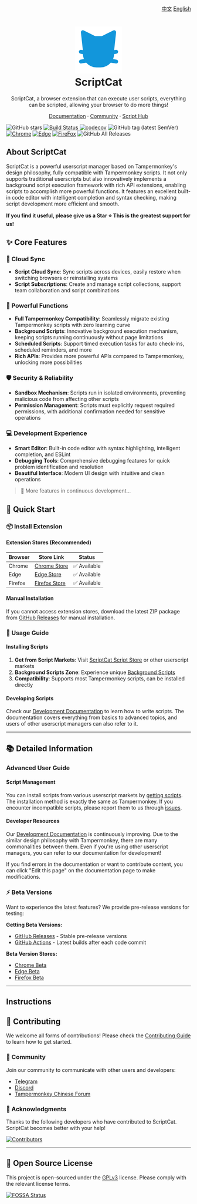 <p align="right">
<a href="./README.md">中文</a>  <a href="./README_EN.md">English</a>
</p>

<h1 align="center">
<img src="./src/assets/logo.png"/><br/>
ScriptCat
</h1>

<p align="center">ScriptCat, a browser extension that can execute user scripts, everything can be scripted, allowing your browser to do more things!</p>

<p align="center">
<a href="https://docs.scriptcat.org/">Documentation</a> ·
<a href="https://bbs.tampermonkey.net.cn/">Community</a> ·
<a href="https://scriptcat.org/search">Script Hub</a>
</p>

![GitHub stars](https://img.shields.io/github/stars/scriptscat/scriptcat.svg)
[![Build Status](https://github.com/scriptscat/scriptcat/actions/workflows/build.yaml/badge.svg?branch=main)](https://github.com/scriptscat/scriptcat)
[![codecov](https://codecov.io/gh/scriptscat/scriptcat/branch/main/graph/badge.svg?token=G1A6ZGDQTY)](https://codecov.io/gh/scriptscat/scriptcat)
![GitHub tag (latest SemVer)](https://img.shields.io/github/tag/scriptscat/scriptcat.svg?label=version)
[![Chrome](https://img.shields.io/badge/chrome-success-brightgreen?logo=google%20chrome)](https://chrome.google.com/webstore/detail/scriptcat/ndcooeababalnlpkfedmmbbbgkljhpjf)
[![Edge](https://img.shields.io/badge/edge-success-brightgreen?logo=microsoft%20edge)](https://microsoftedge.microsoft.com/addons/detail/scriptcat/liilgpjgabokdklappibcjfablkpcekh)
[![FireFox](https://img.shields.io/badge/firefox-success-brightgreen?logo=firefox)](https://addons.mozilla.org/zh-CN/firefox/addon/scriptcat/)
![GitHub All Releases](https://img.shields.io/github/downloads/scriptscat/scriptcat/total)

## About ScriptCat

ScriptCat is a powerful userscript manager based on Tampermonkey's design philosophy, fully compatible with Tampermonkey scripts. It not only supports traditional userscripts but also innovatively implements a background script execution framework with rich API extensions, enabling scripts to accomplish more powerful functions. It features an excellent built-in code editor with intelligent completion and syntax checking, making script development more efficient and smooth.

**If you find it useful, please give us a Star ⭐ This is the greatest support for us!**

## ✨ Core Features

### 🔄 Cloud Sync

- **Script Cloud Sync**: Sync scripts across devices, easily restore when switching browsers or reinstalling systems
- **Script Subscriptions**: Create and manage script collections, support team collaboration and script combinations

### 🔧 Powerful Functions

- **Full Tampermonkey Compatibility**: Seamlessly migrate existing Tampermonkey scripts with zero learning curve
- **Background Scripts**: Innovative background execution mechanism, keeping scripts running continuously without page limitations
- **Scheduled Scripts**: Support timed execution tasks for auto check-ins, scheduled reminders, and more
- **Rich APIs**: Provides more powerful APIs compared to Tampermonkey, unlocking more possibilities

### 🛡️ Security & Reliability

- **Sandbox Mechanism**: Scripts run in isolated environments, preventing malicious code from affecting other scripts
- **Permission Management**: Scripts must explicitly request required permissions, with additional confirmation needed for sensitive operations

### 💻 Development Experience

- **Smart Editor**: Built-in code editor with syntax highlighting, intelligent completion, and ESLint
- **Debugging Tools**: Comprehensive debugging features for quick problem identification and resolution
- **Beautiful Interface**: Modern UI design with intuitive and clean operations

> 🚀 More features in continuous development...

## 🚀 Quick Start

### 📦 Install Extension

#### Extension Stores (Recommended)

| Browser | Store Link | Status |
|---------|------------|--------|
| Chrome | [Chrome Store](https://chrome.google.com/webstore/detail/scriptcat/ndcooeababalnlpkfedmmbbbgkljhpjf) | ✅ Available |
| Edge | [Edge Store](https://microsoftedge.microsoft.com/addons/detail/scriptcat/liilgpjgabokdklappibcjfablkpcekh) | ✅ Available |
| Firefox | [Firefox Store](https://addons.mozilla.org/zh-CN/firefox/addon/scriptcat/) | ✅ Available |

#### Manual Installation

If you cannot access extension stores, download the latest ZIP package from [GitHub Releases](https://github.com/scriptscat/scriptcat/releases) for manual installation.

### 📝 Usage Guide

#### Installing Scripts

1. **Get from Script Markets**: Visit [ScriptCat Script Store](https://scriptcat.org/search) or other userscript markets
2. **Background Scripts Zone**: Experience unique [Background Scripts](https://scriptcat.org/zh-CN/search?script_type=3)
3. **Compatibility**: Supports most Tampermonkey scripts, can be installed directly

#### Developing Scripts

Check our [Development Documentation](https://docs.scriptcat.org/docs/dev/) to learn how to write scripts. The documentation covers everything from basics to advanced topics, and users of other userscript managers can also refer to it.

---

## 📚 Detailed Information

### Advanced User Guide

#### Script Management

You can install scripts from various userscript markets by [getting scripts](https://docs.scriptcat.org/docs/use/#%E8%8E%B7%E5%8F%96%E8%84%9A%E6%9C%AC). The installation method is exactly the same as Tampermonkey. If you encounter incompatible scripts, please report them to us through [issues](https://github.com/scriptscat/scriptcat/issues).

#### Developer Resources

Our [Development Documentation](https://docs.scriptcat.org/docs/dev/) is continuously improving. Due to the similar design philosophy with Tampermonkey, there are many commonalities between them. Even if you're using other userscript managers, you can refer to our documentation for development!

If you find errors in the documentation or want to contribute content, you can click "Edit this page" on the documentation page to make modifications.

### ⚡ Beta Versions

Want to experience the latest features? We provide pre-release versions for testing:

**Getting Beta Versions:**

- [GitHub Releases](https://github.com/scriptscat/scriptcat/releases) - Stable pre-release versions
- [GitHub Actions](https://github.com/scriptscat/scriptcat/actions/workflows/build.yaml) - Latest builds after each code commit

**Beta Version Stores:**

- [Chrome Beta](https://chromewebstore.google.com/detail/%E8%84%9A%E6%9C%AC%E7%8C%AB-beta/jaehimmlecjmebpekkipmpmbpfhdacom?authuser=0&hl=zh-CN)
- [Edge Beta](https://microsoftedge.microsoft.com/addons/detail/%E8%84%9A%E6%9C%AC%E7%8C%AB-beta/nimmbghgpcjmeniofmpdfkofcedcjpfi)
- [Firefox Beta](https://addons.mozilla.org/zh-CN/firefox/addon/scriptcat-pre/)

---

## Instructions

## 🤝 Contributing

We welcome all forms of contributions! Please check the [Contributing Guide](./docs/CONTRIBUTING_EN.md) to learn how to get started.

### 💬 Community

Join our community to communicate with other users and developers:

- [Telegram](https://t.me/scriptscat)
- [Discord](https://discord.gg/JF76nHCCM7)
- [Tampermonkey Chinese Forum](https://bbs.tampermonkey.net.cn/)

### 🙏 Acknowledgments

Thanks to the following developers who have contributed to ScriptCat. ScriptCat becomes better with your help!

[![Contributors](https://contrib.rocks/image?repo=scriptscat/scriptcat&max=1000)](https://github.com/scriptscat/scriptcat/graphs/contributors)

---

## 📄 Open Source License

This project is open-sourced under the [GPLv3](./LICENSE) license. Please comply with the relevant license terms.

[![FOSSA Status](https://app.fossa.com/api/projects/git%2Bgithub.com%2Fscriptscat%2Fscriptcat.svg?type=large)](https://app.fossa.com/projects/git%2Bgithub.com%2Fscriptscat%2Fscriptcat?ref=badge_large)
